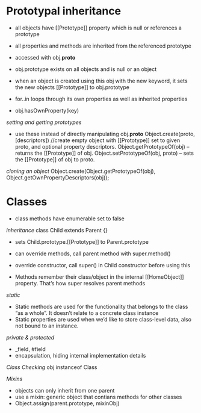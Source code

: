 # Prototypal inheritance
- all objects have [[Prototype]] property which is null or references a prototype
- all properties and methods are inherited from the referenced prototype
- accessed with obj.__proto__
- obj.prototype exists on all objects and is null or an object
- when an object is created using this obj with the new keyword, it sets the new objects [[Prototype]] to obj.prototype

- for..in loops through its own properties as well as inherited properties
- obj.hasOwnProperty(key)

*setting and getting prototypes*
- use these instead of directly manipulating obj.__proto__
Object.create(proto, [descriptors]) //create empty object with [[Prototype]] set to given proto, and optional property descriptors.
Object.getPrototypeOf(obj) – returns the [[Prototype]] of obj.
Object.setPrototypeOf(obj, proto) – sets the [[Prototype]] of obj to proto.

*cloning an object*
Object.create(Object.getPrototypeOf(obj), Object.getOwnPropertyDescriptors(obj));

# Classes
- class methods have enumerable set to false 

*inheritance*
class Child extends Parent {}
- sets Child.prototype.[[Prototype]] to Parent.prototype

- can override methods, call parent method with super.method()
- override constructor, call super() in Child constructor before using this
- Methods remember their class/object in the internal [[HomeObject]] property. That’s how super resolves parent methods

*static*
- Static methods are used for the functionality that belongs to the class “as a whole”. It doesn’t relate to a concrete class instance
- Static properties are used when we’d like to store class-level data, also not bound to an instance.

*private & protected*
- _field, #field
- encapsulation, hiding internal implementation details

*Class Checking*
obj instanceof Class

*Mixins*
- objects can only inherit from one parent
- use a mixin: generic object that contians methods for other classes
- Object.assign(parent.prototype, mixinObj)